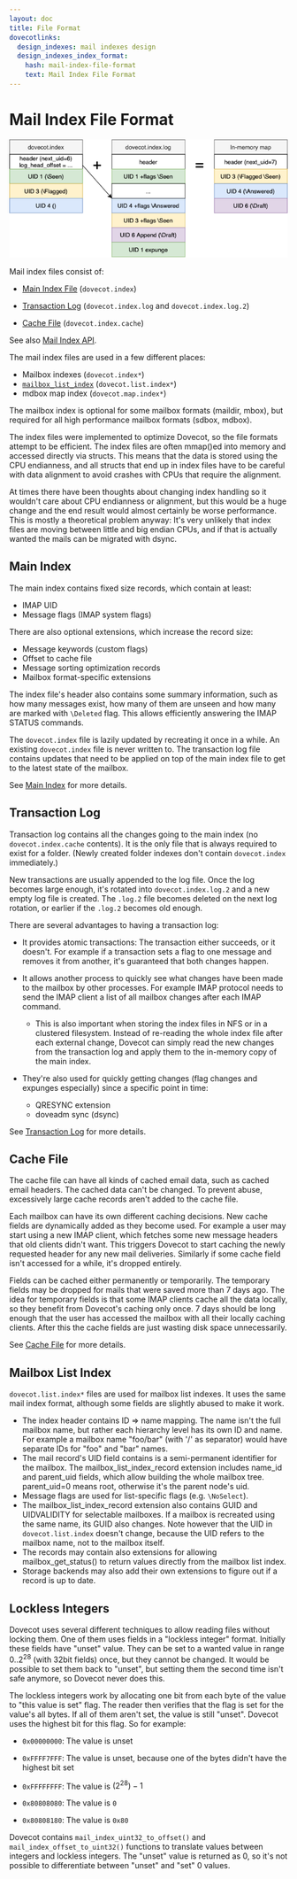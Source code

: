 ```yaml
---
layout: doc
title: File Format
dovecotlinks:
  design_indexes: mail indexes design
  design_indexes_index_format:
    hash: mail-index-file-format
    text: Mail Index File Format
---
```


# Mail Index File Format

![Mail Index Log](images/mail-index-log.png)

Mail index files consist of:

* [Main Index File](index_format_main) (`dovecot.index`)

* [Transaction Log](index_log) (`dovecot.index.log` and `dovecot.index.log.2`)

* [Cache File](index_cache) (`dovecot.index.cache`)

See also [Mail Index API](mail_index_api).

The mail index files are used in a few different places:

* Mailbox indexes (`dovecot.index*`)
* [`mailbox_list_index`](#mailbox-list-index) (`dovecot.list.index*`)
* mdbox map index (`dovecot.map.index*`)

The mailbox index is optional for some mailbox formats (maildir, mbox), but
required for all high performance mailbox formats (sdbox, mdbox).

The index files were implemented to optimize Dovecot, so the file formats
attempt to be efficient. The index files are often mmap()ed into memory and
accessed directly via structs. This means that the data is stored using the
CPU endianness, and all structs that end up in index files have to be careful
with data alignment to avoid crashes with CPUs that require the alignment.

At times there have been thoughts about changing index handling so it wouldn't
care about CPU endianness or alignment, but this would be a huge change and
the end result would almost certainly be worse performance. This is mostly a
theoretical problem anyway: It's very unlikely that index files are moving
between little and big endian CPUs, and if that is actually wanted the mails
can be migrated with dsync.

## Main Index

The main index contains fixed size records, which contain at least:

* IMAP UID
* Message flags (IMAP system flags)

There are also optional extensions, which increase the record size:

* Message keywords (custom flags)
* Offset to cache file
* Message sorting optimization records
* Mailbox format-specific extensions

The index file's header also contains some summary information, such as
how many messages exist, how many of them are unseen and how many are
marked with `\Deleted` flag. This allows efficiently answering the IMAP
STATUS commands.

The `dovecot.index` file is lazily updated by recreating it once in a while.
An existing `dovecot.index` file is never written to. The transaction log
file contains updates that need to be applied on top of the main index file to
get to the latest state of the mailbox.

See [Main Index](index_format_main) for more details.

## Transaction Log

Transaction log contains all the changes going to the main index (no
`dovecot.index.cache` contents). It is the only file that is always
required to exist for a folder. (Newly created folder indexes don't contain
`dovecot.index` immediately.)

New transactions are usually appended to the log file. Once the log becomes
large enough, it's rotated into `dovecot.index.log.2` and a new empty log
file is created. The `.log.2` file becomes deleted on the next log
rotation, or earlier if the `.log.2` becomes old enough.

There are several advantages to having a transaction log:

* It provides atomic transactions: The transaction either succeeds, or it
  doesn't. For example if a transaction sets a flag to one message and
  removes it from another, it's guaranteed that both changes happen.

* It allows another process to quickly see what changes have been made to
  the mailbox by other processes. For example IMAP protocol needs to send
  the IMAP client a list of all mailbox changes after each IMAP command.

  * This is also important when storing the index files in NFS or in a
    clustered filesystem. Instead of re-reading the whole index file after
    each external change, Dovecot can simply read the new changes from the
    transaction log and apply them to the in-memory copy of the main index.

* They're also used for quickly getting changes (flag changes and expunges
  especially) since a specific point in time:

  * QRESYNC extension
  * doveadm sync (dsync)

See [Transaction Log](index_log) for more details.

## Cache File

The cache file can have all kinds of cached email data, such as cached
email headers. The cached data can't be changed. To prevent abuse,
excessively large cache records aren't added to the cache file.

Each mailbox can have its own different caching decisions. New cache fields
are dynamically added as they become used. For example a user may start
using a new IMAP client, which fetches some new message headers that old
clients didn't want. This triggers Dovecot to start caching the newly
requested header for any new mail deliveries. Similarly if some cache field
isn't accessed for a while, it's dropped entirely.

Fields can be cached either permanently or temporarily. The temporary fields
may be dropped for mails that were saved more than 7 days ago. The idea for
temporary fields is that some IMAP clients cache all the data locally, so
they benefit from Dovecot's caching only once. 7 days should be long enough
that the user has accessed the mailbox with all their locally caching clients.
After this the cache fields are just wasting disk space unnecessarily.

See [Cache File](index_cache) for more details.

## Mailbox List Index

`dovecot.list.index*` files are used for mailbox list indexes. It uses
the same mail index format, although some fields are slightly abused to
make it work.

* The index header contains ID => name mapping. The name isn't the full
  mailbox name, but rather each hierarchy level has its own ID and name. For
  example a mailbox name "foo/bar" (with '/' as separator) would have
  separate IDs for "foo" and "bar" names.
* The mail record's UID field contains is a semi-permanent identifier for
  the mailbox. The mailbox_list_index_record extension includes name_id and
  parent_uid fields, which allow building the whole mailbox tree.
  parent_uid=0 means root, otherwise it's the parent node's uid.
* Message flags are used for list-specific flags (e.g. `\NoSelect`).
* The mailbox_list_index_record extension also contains GUID and UIDVALIDITY
  for selectable mailboxes. If a mailbox is recreated using the same name,
  its GUID also changes. Note however that the UID in `dovecot.list.index`
  doesn't change, because the UID refers to the mailbox name, not to the
  mailbox itself.
* The records may contain also extensions for allowing mailbox_get_status()
  to return values directly from the mailbox list index.
* Storage backends may also add their own extensions to figure out if a
  record is up to date.

## Lockless Integers

Dovecot uses several different techniques to allow reading files without
locking them. One of them uses fields in a "lockless integer" format.
Initially these fields have "unset" value. They can be set to a wanted
value in range $0..2^{28}$ (with 32bit fields) once, but they cannot
be changed. It would be possible to set them back to "unset", but
setting them the second time isn't safe anymore, so Dovecot never does
this.

The lockless integers work by allocating one bit from each byte of the
value to "this value is set" flag. The reader then verifies that the
flag is set for the value's all bytes. If all of them aren't set, the
value is still "unset". Dovecot uses the highest bit for this flag. So
for example:

- `0x00000000`: The value is unset

- `0xFFFF7FFF`: The value is unset, because one of the bytes didn't have
   the highest bit set

- `0xFFFFFFFF`: The value is $(2^{28})-1$

- `0x80808080`: The value is `0`

- `0x80808180`: The value is `0x80`

Dovecot contains `mail_index_uint32_to_offset()` and
`mail_index_offset_to_uint32()` functions to translate values between
integers and lockless integers. The "unset" value is returned as 0, so
it's not possible to differentiate between "unset" and "set" 0 values.
